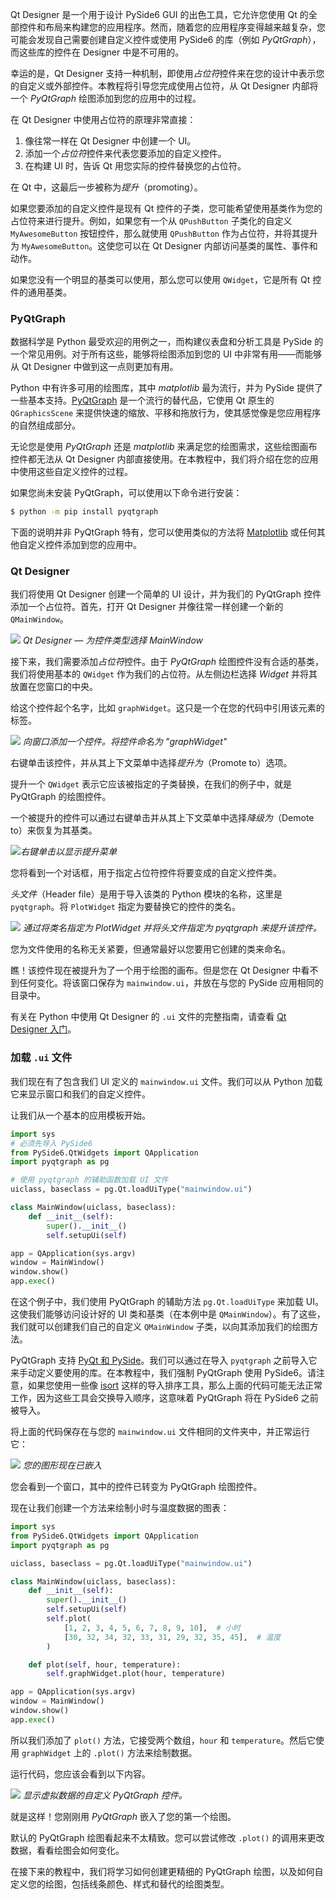 

Qt Designer 是一个用于设计 PySide6 GUI 的出色工具，它允许您使用 Qt 的全部控件和布局来构建您的应用程序。然而，随着您的应用程序变得越来越复杂，您可能会发现自己需要创建自定义控件或使用 PySide6 的库（例如 *PyQtGraph*），而这些库的控件在 Designer 中是不可用的。

幸运的是，Qt Designer 支持一种机制，即使用*占位符*控件来在您的设计中表示您的自定义或外部控件。本教程将引导您完成使用占位符，从 Qt Designer 内部将一个 *PyQtGraph* 绘图添加到您的应用中的过程。

在 Qt Designer 中使用占位符的原理非常直接：

1.  像往常一样在 Qt Designer 中创建一个 UI。
2.  添加一个*占位符*控件来代表您要添加的自定义控件。
3.  在构建 UI 时，告诉 Qt 用您实际的控件替换您的占位符。

在 Qt 中，这最后一步被称为*提升*（promoting）。

如果您要添加的自定义控件是现有 Qt 控件的子类，您可能希望使用基类作为您的占位符来进行提升。例如，如果您有一个从 `QPushButton` 子类化的自定义 `MyAwesomeButton` 按钮控件，那么就使用 `QPushButton` 作为占位符，并将其提升为 `MyAwesomeButton`。这使您可以在 Qt Designer 内部访问基类的属性、事件和动作。

如果您没有一个明显的基类可以使用，那么您可以使用 `QWidget`，它是所有 Qt 控件的通用基类。

### PyQtGraph

数据科学是 Python 最受欢迎的用例之一，而构建仪表盘和分析工具是 PySide 的一个常见用例。对于所有这些，能够将绘图添加到您的 UI 中非常有用——而能够从 Qt Designer 中做到这一点则更加有用。

Python 中有许多可用的绘图库，其中 *matplotlib* 最为流行，并为 PySide 提供了一些基本支持。[PyQtGraph](http://www.pyqtgraph.org/) 是一个流行的替代品，它使用 Qt 原生的 `QGraphicsScene` 来提供快速的缩放、平移和拖放行为，使其感觉像是您应用程序的自然组成部分。

无论您是使用 *PyQtGraph* 还是 *matplotlib* 来满足您的绘图需求，这些绘图画布控件都无法从 Qt Designer 内部直接使用。在本教程中，我们将介绍在您的应用中使用这些自定义控件的过程。

如果您尚未安装 PyQtGraph，可以使用以下命令进行安装：

```bash
$ python -m pip install pyqtgraph
```

下面的说明并非 PyQtGraph 特有，您可以使用类似的方法将 [Matplotlib](https://www.pythonguis.com/tutorials/pyqt6-plotting-matplotlib/) 或任何其他自定义控件添加到您的应用中。

### Qt Designer

我们将使用 Qt Designer 创建一个简单的 UI 设计，并为我们的 PyQtGraph 控件添加一个占位符。首先，打开 Qt Designer 并像往常一样创建一个新的 `QMainWindow`。

![](assets/Screenshot_2019-05-30_at_23.01.09.png)
*Qt Designer — 为控件类型选择 MainWindow*

接下来，我们需要添加*占位符*控件。由于 *PyQtGraph* 绘图控件没有合适的基类，我们将使用基本的 `QWidget` 作为我们的占位符。从左侧边栏选择 *Widget* 并将其放置在您窗口的中央。

给这个控件起个名字，比如 `graphWidget`。这只是一个在您的代码中引用该元素的标签。

![](assets/Image1_K4dflzn.png)
*向窗口添加一个控件。将控件命名为 "graphWidget"*

右键单击该控件，并从其上下文菜单中选择*提升为*（Promote to）选项。

提升一个 `QWidget` 表示它应该被指定的子类替换，在我们的例子中，就是 PyQtGraph 的绘图控件。

一个被提升的控件可以通过右键单击并从其上下文菜单中选择*降级为*（Demote to）来恢复为其基类。

![](assets/Image2_EdOPTIx.png)*右键单击以显示提升菜单*

您将看到一个对话框，用于指定占位符控件将要变成的自定义控件类。

*头文件*（Header file）是用于导入该类的 Python 模块的名称，这里是 `pyqtgraph`。将 `PlotWidget` 指定为要替换它的控件的类名。

![](assets/Image3_Qt7P7xP.png)
*通过将类名指定为 PlotWidget 并将头文件指定为 pyqtgraph 来提升该控件。*

您为文件使用的名称无关紧要，但通常最好以您要用它创建的类来命名。

瞧！该控件现在被提升为了一个用于绘图的画布。但是您在 Qt Designer 中看不到任何变化。将该窗口保存为 `mainwindow.ui`，并放在与您的 PySide 应用相同的目录中。

有关在 Python 中使用 Qt Designer 的 `.ui` 文件的完整指南，请查看 [Qt Designer 入门](https://www.pythonguis.com/tutorials/pyside-first-steps-qt-designer/)。

### 加载 `.ui` 文件

我们现在有了包含我们 UI 定义的 `mainwindow.ui` 文件。我们可以从 Python 加载它来显示窗口和我们的自定义控件。

让我们从一个基本的应用模板开始。

```python
import sys
# 必须先导入 PySide6
from PySide6.QtWidgets import QApplication
import pyqtgraph as pg

# 使用 pyqtgraph 的辅助函数加载 UI 文件
uiclass, baseclass = pg.Qt.loadUiType("mainwindow.ui")

class MainWindow(uiclass, baseclass):
    def __init__(self):
        super().__init__()
        self.setupUi(self)

app = QApplication(sys.argv)
window = MainWindow()
window.show()
app.exec()
```

在这个例子中，我们使用 PyQtGraph 的辅助方法 `pg.Qt.loadUiType` 来加载 UI。这使我们能够访问设计好的 UI 类和基类（在本例中是 `QMainWindow`）。有了这些，我们就可以创建我们自己的自定义 `QMainWindow` 子类，以向其添加我们的绘图方法。

PyQtGraph 支持 [PyQt 和 PySide](https://pyqtgraph.readthedocs.io/en/latest/getting_started/how_to_use.html#pyqt-and-pyside)。我们可以通过在导入 `pyqtgraph` 之前导入它来手动定义要使用的库。在本教程中，我们强制 PyQtGraph 使用 PySide6。请注意，如果您使用一些像 [isort](https://pycqa.github.io/isort/) 这样的导入排序工具，那么上面的代码可能无法正常工作，因为这些工具会交换导入顺序，这意味着 PyQtGraph 将在 PySide6 之前被导入。

将上面的代码保存在与您的 `mainwindow.ui` 文件相同的文件夹中，并正常运行它：

![](assets/Image4_4A5iC54.png)
*您的图形现在已嵌入*

您会看到一个窗口，其中的控件已转变为 PyQtGraph 绘图控件。

现在让我们创建一个方法来绘制小时与温度数据的图表：

```python
import sys
from PySide6.QtWidgets import QApplication
import pyqtgraph as pg

uiclass, baseclass = pg.Qt.loadUiType("mainwindow.ui")

class MainWindow(uiclass, baseclass):
    def __init__(self):
        super().__init__()
        self.setupUi(self)
        self.plot(
            [1, 2, 3, 4, 5, 6, 7, 8, 9, 10],  # 小时
            [30, 32, 34, 32, 33, 31, 29, 32, 35, 45],  # 温度
        )

    def plot(self, hour, temperature):
        self.graphWidget.plot(hour, temperature)

app = QApplication(sys.argv)
window = MainWindow()
window.show()
app.exec()
```

所以我们添加了 `plot()` 方法，它接受两个数组，`hour` 和 `temperature`。然后它使用 `graphWidget` 上的 `.plot()` 方法来绘制数据。

运行代码，您应该会看到以下内容。

![](assets/Image5_2JH5D3E.png)
*显示虚拟数据的自定义 PyQtGraph 控件。*

就是这样！您刚刚用 *PyQtGraph* 嵌入了您的第一个绘图。

默认的 PyQtGraph 绘图看起来不太精致。您可以尝试修改 `.plot()` 的调用来更改数据，看看绘图会如何变化。

在接下来的教程中，我们将学习如何创建更精细的 PyQtGraph 绘图，以及如何自定义您的绘图，包括线条颜色、样式和替代的绘图类型。